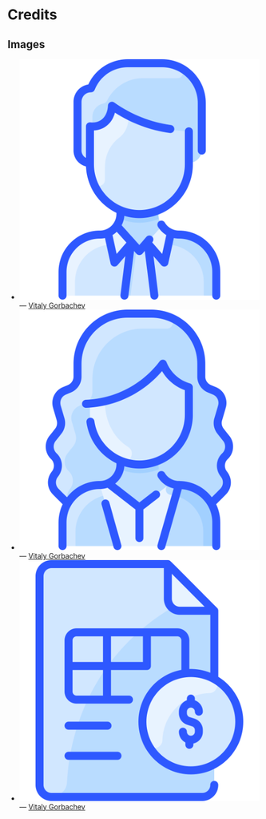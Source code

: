 Credits
=======

Images
------
- ![public/assets/person-male.svg](public/assets/person-male.svg) — [Vitaly Gorbachev](https://www.flaticon.com/authors/vitaly-gorbachev)
- ![public/assets/person-female.svg](public/assets/person-female.svg) — [Vitaly Gorbachev](https://www.flaticon.com/authors/vitaly-gorbachev)
- ![public/assets/procurement.svg](public/assets/procurement.svg) — [Vitaly Gorbachev](https://www.flaticon.com/authors/vitaly-gorbachev)
